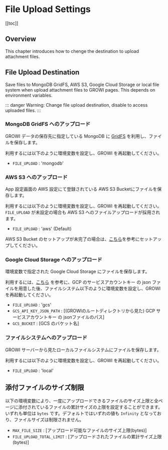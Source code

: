 # File Upload Settings

[[toc]]

## Overview

This chapter introduces how to chenge the destination to upload attachment files. 

## File Upload Destination

Save files to MongoDB GridFS, AWS S3, Google Cloud Storage or local file system when upload attachment files to GROWI pages. This depends on environment variables.

::: danger
Warning: Change file upload destination, disable to access uploaded files.
:::

### MongoDB GridFS へのアップロード

GROWI データの保存先に指定している MongoDB に [GridFS](https://docs.mongodb.com/manual/core/gridfs/) を利用し、ファイルを保存します。

利用するには以下のように環境変数を設定し、GROWI を再起動してください。

- `FILE_UPLOAD` : 'mongodb'

### AWS S3 へのアップロード

App 設定画面の AWS 設定にて登録されている AWS S3 Bucketにファイルを保存します。

利用するには以下のように環境変数を設定し、GROWI を再起動してください。`FILE_UPLOAD` が未設定の場合も AWS S3 へのファイルアップロードが採用されます。

- `FILE_UPLOAD` : 'aws' (Default)

AWS S3 Bucket のセットアップが未完了の場合は、[こちら](../management-cookbook/aws-s3-bucket-setting.md)を参考にセットアップしてください。

### Google Cloud Storage へのアップロード

環境変数で指定された Google Cloud Storage にファイルを保存します。

利用するには、[こちら](https://cloud.google.com/iam/docs/creating-managing-service-account-keys) を参考に、GCP のサービスアカウントキー の json ファイルを用意した後、ファイルシステム以下のように環境変数を設定し、GROWI を再起動してください。

- `FILE_UPLOAD` : 'gcs' 
- `GCS_API_KEY_JSON_PATH` : [(GROWIのルートディレクトリから見た) GCP サービスアカウントキー の jsonファイルのパス]
- `GCS_BUCKET` : [GCS のバケット名] 

### ファイルシステムへのアップロード

GROWI サーバーから見たローカルファイルシステムにファイルを保存します。

利用するには以下のように環境変数を設定し、GROWI を再起動してください。

- `FILE_UPLOAD` : 'local' 

##  添付ファイルのサイズ制限

以下の環境変数により、一度にアップロードできるファイルのサイズ上限と全ページに添付されているファイルの累計サイズの上限を設定することができます。いずれも単位は `bytes` です。デフォルトではいずれの値も `Infinity` となっており、ファイルサイズは制限されません。

- `MAX_FILE_SIZE` : [アップロード可能なファイルのサイズ上限(bytes)]
- `FILE_UPLOAD_TOTAL_LIMIT` : [アップロードされたファイルの累計サイズ上限(bytes)]